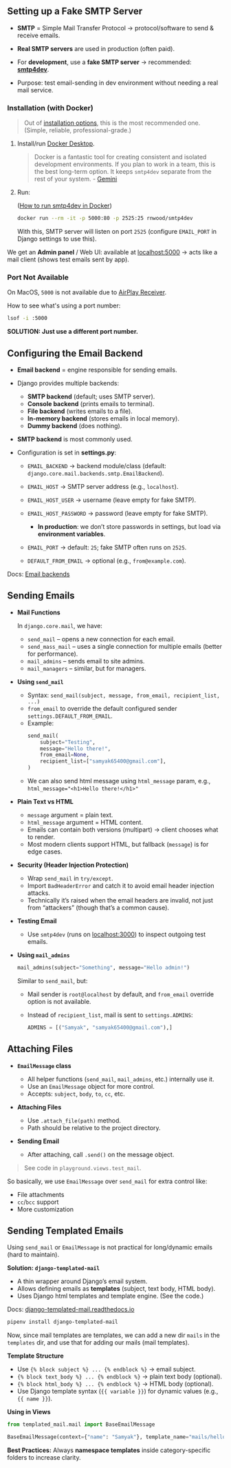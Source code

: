 ## Setting up a Fake SMTP Server

- **SMTP** = Simple Mail Transfer Protocol → protocol/software to send & receive emails.

- **Real SMTP servers** are used in production (often paid).

- For **development**, use a **fake SMTP server** → recommended: **[smtp4dev](https://github.com/rnwood/smtp4dev)**.

- Purpose: test email-sending in dev environment without needing a real mail service.

### Installation (with Docker)

> Out of [installation options](https://github.com/rnwood/smtp4dev/wiki/Installation), this is the most recommended one. (Simple, reliable, professional-grade.)

1. Install/run [Docker Desktop](https://www.docker.com/products/docker-desktop).

   > Docker is a fantastic tool for creating consistent and isolated development environments. If you plan to work in a team, this is the best long-term option. It keeps `smtp4dev` separate from the rest of your system. - [Gemini](https://g.co/gemini/share/8cd860068c6e)

2. Run:

   ([How to run smtp4dev in Docker](https://github.com/rnwood/smtp4dev/wiki/Installation#how-to-run-smtp4dev-in-docker))

   ```sh
   docker run --rm -it -p 5000:80 -p 2525:25 rnwood/smtp4dev
   ```

   With this, SMTP server will listen on port `2525` (configure `EMAIL_PORT` in Django settings to use this).

We get an **Admin panel** / Web UI: available at [localhost:5000](http://localhost:5000) → acts like a mail client (shows test emails sent by app).

### Port Not Available

On MacOS, `5000` is not available due to [AirPlay Receiver](https://developer.apple.com/forums/thread/682332).

How to see what's using a port number:

```sh
lsof -i :5000
```

**SOLUTION: Just use a different port number.**

## Configuring the Email Backend

- **Email backend** = engine responsible for sending emails.

- Django provides multiple backends:

  - **SMTP backend** (default; uses SMTP server).
  - **Console backend** (prints emails to terminal).
  - **File backend** (writes emails to a file).
  - **In-memory backend** (stores emails in local memory).
  - **Dummy backend** (does nothing).

- **SMTP backend** is most commonly used.

- Configuration is set in **settings.py**:

  - `EMAIL_BACKEND` → backend module/class (default: `django.core.mail.backends.smtp.EmailBackend`).

  - `EMAIL_HOST` → SMTP server address (e.g., `localhost`).

  - `EMAIL_HOST_USER` → username (leave empty for fake SMTP).

  - `EMAIL_HOST_PASSWORD` → password (leave empty for fake SMTP).

    - **In production**: we don’t store passwords in settings, but load via **environment variables**.

  - `EMAIL_PORT` → default: `25`; fake SMTP often runs on `2525`.

  - `DEFAULT_FROM_EMAIL` → optional (e.g., `from@example.com`).

Docs: [Email backends](https://docs.djangoproject.com/en/5.2/topics/email/#email-backends)

## Sending Emails

- **Mail Functions**

  In `django.core.mail`, we have:

  - `send_mail` – opens a new connection for each email.
  - `send_mass_mail` – uses a single connection for multiple emails (better for performance).
  - `mail_admins` – sends email to site admins.
  - `mail_managers` – similar, but for managers.

- **Using `send_mail`**

  - Syntax: `send_mail(subject, message, from_email, recipient_list, ...)`
  - `from_email` to override the default configured sender `settings.DEFAULT_FROM_EMAIL`.
  - Example:
    ```py
    send_mail(
        subject="Testing",
        message="Hello there!",
        from_email=None,
        recipient_list=["samyak65400@gmail.com"],
    )
    ```
  - We can also send html message using `html_message` param, e.g., `html_message="<h1>Hello there!</h1>"`

- **Plain Text vs HTML**

  - `message` argument = plain text.
  - `html_message` argument = HTML content.
  - Emails can contain both versions (multipart) → client chooses what to render.
  - Most modern clients support HTML, but fallback (`message`) is for edge cases.

- **Security (Header Injection Protection)**

  - Wrap `send_mail` in `try/except`.
  - Import `BadHeaderError` and catch it to avoid email header injection attacks.
  - Technically it’s raised when the email headers are invalid, not just from “attackers” (though that’s a common cause).

- **Testing Email**

  - Use `smtp4dev` (runs on [localhost:3000](http://localhost:3000)) to inspect outgoing test emails.

- **Using `mail_admins`**

  ```py
  mail_admins(subject="Something", message="Hello admin!")
  ```

  Similar to `send_mail`, but:

  - Mail sender is `root@localhost` by default, and `from_email` override option is not available.

  - Instead of `recipient_list`, mail is sent to `settings.ADMINS`:

    ```py
    ADMINS = [("Samyak", "samyak65400@gmail.com"),]
    ```

## Attaching Files

- **`EmailMessage` class**

  - All helper functions (`send_mail`, `mail_admins`, etc.) internally use it.
  - Use an `EmailMessage` object for more control.
  - Accepts: `subject`, `body`, `to`, `cc`, etc.

- **Attaching Files**

  - Use `.attach_file(path)` method.
  - Path should be relative to the project directory.

- **Sending Email**

  - After attaching, call `.send()` on the message object.

> See code in `playground.views.test_mail`.

So basically, we use `EmailMessage` over `send_mail` for extra control like:

- File attachments
- `cc`/`bcc` support
- More customization

## Sending Templated Emails

Using `send_mail` or `EmailMessage` is not practical for long/dynamic emails (hard to maintain).

**Solution: `django-templated-mail`**

- A thin wrapper around Django’s email system.
- Allows defining emails as **templates** (subject, text body, HTML body).
- Uses Django html templates and template engine. (See the code.)

Docs: [django-templated-mail.readthedocs.io](https://django-templated-mail.readthedocs.io)

```sh
pipenv install django-templated-mail
```

Now, since mail templates are templates, we can add a new dir `mails` in the `templates` dir, and use that for adding our mails (mail templates).

**Template Structure**

- Use `{% block subject %} ... {% endblock %}` → email subject.
- `{% block text_body %} ... {% endblock %}` → plain text body (optional).
- `{% block html_body %} ... {% endblock %}` → HTML body (optional).
- Use Django template syntax (`{{ variable }}`) for dynamic values (e.g., `{{ name }}`).

**Using in Views**

```py
from templated_mail.mail import BaseEmailMessage

BaseEmailMessage(context={"name": "Samyak"}, template_name="mails/hello.html").send(to=["someone@gmail.com"])
```

**Best Practices:** Always **namespace templates** inside category-specific folders to increase clarity.
